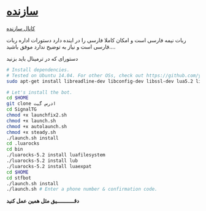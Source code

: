 # [سازنده](https://telegram.me/king_h4ck_iran)

[کانال سازنده](https://telegram.me/h4ck_iran)

ربات نیمه فارسی است و امکان کاملا فارسی را در اینده دارد 
 دستورات اداره ربات فارسی است و نیاز به توضیح ندارد 
 موفق باشید....










دستورای که در ترمینال باید بزنید 




```sh
# Install dependencies.
# Tested on Ubuntu 14.04. For other OSs, check out https://github.com/yagop/telegram-bot/wiki/Installation
sudo apt-get install libreadline-dev libconfig-dev libssl-dev lua5.2 liblua5.2-dev libevent-dev make unzip git redis-server g++ libjansson-dev libpython-dev expat libexpat1-dev

# Let's install the bot.
cd $HOME
git clone ادرس گیت
cd SignalTG
chmod +x launchfix2.sh
chmod +x launch.sh
chmod +x autolaunch.sh
chmod +x steady.sh
./launch.sh install
cd .luarocks
cd bin
./luarocks-5.2 install luafilesystem
./luarocks-5.2 install lub
./luarocks-5.2 install luaexpat
cd $HOME
cd stfbot
./launch.sh install
./launch.sh # Enter a phone number & confirmation code.
```

**دقـــــــــــيق مثل همین عمل کنید**
